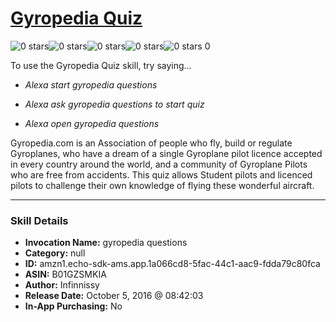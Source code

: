 # [Gyropedia Quiz](http://alexa.amazon.com/#skills/amzn1.echo-sdk-ams.app.1a066cd8-5fac-44c1-aac9-fdda79c80fca)
![0 stars](../../images/ic_star_border_black_18dp_1x.png)![0 stars](../../images/ic_star_border_black_18dp_1x.png)![0 stars](../../images/ic_star_border_black_18dp_1x.png)![0 stars](../../images/ic_star_border_black_18dp_1x.png)![0 stars](../../images/ic_star_border_black_18dp_1x.png) 0

To use the Gyropedia Quiz skill, try saying...

* *Alexa start gyropedia questions*

* *Alexa ask gyropedia questions to start quiz*

* *Alexa open gyropedia questions*

Gyropedia.com is an Association of people who fly, build or regulate Gyroplanes, who have a dream of a single Gyroplane pilot licence accepted in every country around the world, and a community of Gyroplane Pilots who are free from accidents. This quiz allows Student pilots and licenced pilots to challenge their own knowledge of flying these wonderful aircraft.

***

### Skill Details

* **Invocation Name:** gyropedia questions
* **Category:** null
* **ID:** amzn1.echo-sdk-ams.app.1a066cd8-5fac-44c1-aac9-fdda79c80fca
* **ASIN:** B01GZSMKIA
* **Author:** Infinnissy
* **Release Date:** October 5, 2016 @ 08:42:03
* **In-App Purchasing:** No
